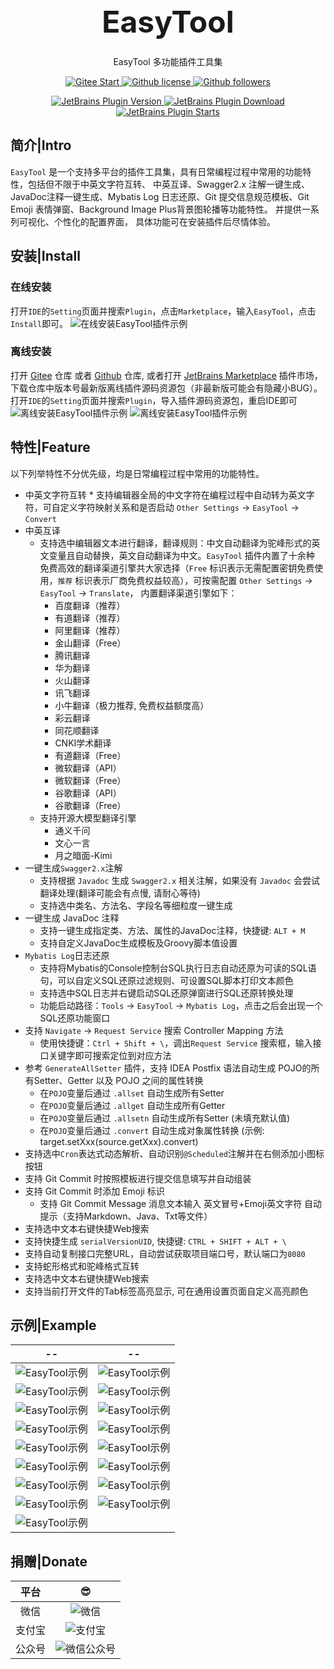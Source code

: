 <div style="text-align: center; font-size: xxx-large; margin-top: 1em; margin-bottom: 0.5em;"> <strong>EasyTool</strong> </div>
<div style="text-align: center;"> EasyTool 多功能插件工具集</div>
<div style="text-align: center;">
    <p>
        <a href="https://gitee.com/milubin/easy-tool-plugin/badge/star.svg" target="_blank">
            <img src="https://gitee.com/milubin/easy-tool-plugin/badge/star.svg" alt="Gitee Start" />
        </a>
        <a href="https://img.shields.io/github/license/java-horse/EasyTool-Plugin" target="_blank">
            <img src="https://img.shields.io/github/license/java-horse/EasyTool-Plugin" alt="Github license" />
        </a>
        <a href="https://img.shields.io/github/followers/java-horse" target="_blank">
            <img src="https://img.shields.io/github/followers/java-horse" alt="Github followers" />
        </a>
    </p>
    <p>
        <a href="https://img.shields.io/jetbrains/plugin/v/21589" target="_blank">
            <img src="https://img.shields.io/jetbrains/plugin/v/21589" alt="JetBrains Plugin Version" />
        </a>
        <a href="https://img.shields.io/jetbrains/plugin/d/21589" target="_blank">
            <img src="https://img.shields.io/jetbrains/plugin/d/21589" alt="JetBrains Plugin Download" />
        </a>
        <a href="https://img.shields.io/jetbrains/plugin/r/stars/21589" target="_blank">
            <img src="https://img.shields.io/jetbrains/plugin/r/stars/21589" alt="JetBrains Plugin Starts" />
        </a>
    </p>
</div>

## 简介|Intro

`EasyTool` 是一个支持多平台的插件工具集，具有日常编程过程中常用的功能特性，包括但不限于中英文字符互转、
中英互译、Swagger2.x 注解一键生成、JavaDoc注释一键生成、Mybatis Log 日志还原、Git 提交信息规范模板、Git Emoji 表情弹窗、Background
Image Plus背景图轮播等功能特性。
并提供一系列可视化、个性化的配置界面，
具体功能可在安装插件后尽情体验。

## 安装|Install

### 在线安装

打开`IDE`的`Setting`页面并搜索`Plugin`，点击`Marketplace`，输入`EasyTool`，点击`Install`即可。
![在线安装EasyTool插件示例](https://s11.ax1x.com/2024/01/27/pFn7p9J.png)

### 离线安装

打开 [Gitee](https://gitee.com/milubin/easy-tool-plugin) 仓库
或者 [Github](https://github.com/java-horse/EasyTool-Plugin) 仓库,
或者打开 [JetBrains Marketplace](https://plugins.jetbrains.com/plugin/21589-easytool/) 插件市场，
下载仓库中版本号最新版离线插件源码资源包（非最新版可能会有隐藏小BUG）。
打开`IDE`的`Setting`页面并搜索`Plugin`，导入插件源码资源包，重启IDE即可
![离线安装EasyTool插件示例](https://s11.ax1x.com/2024/03/02/pF0WO39.png)
![离线安装EasyTool插件示例](https://s11.ax1x.com/2024/01/27/pFn7Fnx.png)

## 特性|Feature

以下列举特性不分优先级，均是日常编程过程中常用的功能特性。

* 中英文字符互转
    *
  支持编辑器全局的中文字符在编程过程中自动转为英文字符，可自定义字符映射关系和是否启动 `Other Settings` -> `EasyTool` -> `Convert`
* 中英互译
    * 支持选中编辑器文本进行翻译，翻译规则：中文自动翻译为驼峰形式的英文变量且自动替换，英文自动翻译为中文。`EasyTool`
      插件内置了十余种
      免费高效的翻译渠道引擎共大家选择（`Free`
      标识表示无需配置密钥免费使用，`推荐`
      标识表示厂商免费权益较高），可按需配置 `Other Settings` -> `EasyTool` -> `Translate`，
      内置翻译渠道引擎如下：
        * 百度翻译（推荐）
        * 有道翻译（推荐）
        * 阿里翻译（推荐）
        * 金山翻译（Free）
        * 腾讯翻译
        * 华为翻译
        * 火山翻译
        * 讯飞翻译
        * 小牛翻译（极力推荐, 免费权益额度高）
        * 彩云翻译
        * 同花顺翻译
        * CNKI学术翻译
        * 有道翻译（Free）
        * 微软翻译（API）
        * 微软翻译（Free）
        * 谷歌翻译（API）
        * 谷歌翻译（Free）
    * 支持开源大模型翻译引擎
        * 通义千问
        * 文心一言
        * 月之暗面-Kimi
* 一键生成`Swagger2.x`注解
    * 支持根据 `Javadoc` 生成 `Swagger2.x` 相关注解，如果没有 `Javadoc` 会尝试翻译处理(翻译可能会有点慢, 请耐心等待)
    * 支持选中类名、方法名、字段名等细粒度一键生成
* 一键生成 JavaDoc 注释
    * 支持一键生成指定类、方法、属性的JavaDoc注释，快捷键: `ALT + M`
    * 支持自定义JavaDoc生成模板及Groovy脚本值设置
* `Mybatis Log`日志还原
    * 支持将Mybatis的Console控制台SQL执行日志自动还原为可读的SQL语句，可以自定义SQL还原过滤规则、可设置SQL脚本打印文本颜色
    * 支持选中SQL日志并右键启动SQL还原弹窗进行SQL还原转换处理
    * 功能启动路径：`Tools` -> `EasyTool` -> `Mybatis Log`，点击之后会出现一个SQL还原功能窗口
* 支持 `Navigate` -> `Request Service` 搜索 Controller Mapping 方法
    * 使用快捷键：`Ctrl + Shift + \`，调出`Request Service` 搜索框，输入接口关键字即可搜索定位到对应方法
* 参考 `GenerateAllSetter` 插件，支持 IDEA Postfix 语法自动生成 POJO的所有Setter、Getter 以及 POJO 之间的属性转换
    * 在`POJO`变量后通过 `.allset` 自动生成所有Setter
    * 在`POJO`变量后通过 `.allget` 自动生成所有Getter
    * 在`POJO`变量后通过 `.allsetn` 自动生成所有Setter (未填充默认值)
    * 在`POJO`变量后通过 `.convert` 自动生成对象属性转换 (示例: target.setXxx(source.getXxx).convert)
* 支持选中`Cron`表达式动态解析、自动识别`@Scheduled`注解并在右侧添加小图标按钮
* 支持 Git Commit 时按照模板进行提交信息填写并自动组装
* 支持 Git Commit 时添加 Emoji 标识
    * 支持 Git Commit Message 消息文本输入 英文冒号+Emoji英文字符 自动提示（支持Markdown、Java、Txt等文件）
* 支持选中文本右键快捷Web搜索
* 支持快捷生成 `serialVersionUID`, 快捷键: `CTRL + SHIFT + ALT + \`
* 支持自动复制接口完整URL，自动尝试获取项目端口号，默认端口为`8080`
* 支持蛇形格式和驼峰格式互转
* 支持选中文本右键快捷Web搜索
* 支持当前打开文件的Tab标签高亮显示, 可在通用设置页面自定义高亮颜色

## 示例|Example

|                                --                                 |                                --                                 |
|:-----------------------------------------------------------------:|:-----------------------------------------------------------------:|
|   ![EasyTool示例](https://s11.ax1x.com/2024/02/01/pFMJRqf.md.png)   |   ![EasyTool示例](https://s11.ax1x.com/2024/02/01/pFMJfZ8.md.png)   |
|   ![EasyTool示例](https://s21.ax1x.com/2024/03/09/pFsvfzj.md.png)   |   ![EasyTool示例](https://s11.ax1x.com/2024/02/01/pFMJgMt.md.png)   |
|   ![EasyTool示例](https://s11.ax1x.com/2024/02/01/pFMJ6xI.md.png)   | ![EasyTool示例](https://s2.loli.net/2024/02/01/GtbruVxFQlL4jzd.png) |
| ![EasyTool示例](https://s2.loli.net/2024/02/01/XO9g2hSnkbwWAqa.png) | ![EasyTool示例](https://s2.loli.net/2024/02/01/wJuaboTyjLrZilY.png) |
| ![EasyTool示例](https://s2.loli.net/2024/02/01/mzQrMeI3VuPnJjS.png) | ![EasyTool示例](https://s2.loli.net/2024/02/01/o9H7siMe5AfjpKh.png) |
| ![EasyTool示例](https://s2.loli.net/2024/02/01/m6fPA9DBwv5Kx21.png) | ![EasyTool示例](https://s2.loli.net/2024/02/01/1mXHVLv9ciBfsEO.png) |
|   ![EasyTool示例](https://s21.ax1x.com/2024/03/09/pFsvWWQ.md.png)   |   ![EasyTool示例](https://s21.ax1x.com/2024/03/09/pFsv4Qs.md.png)   |
|   ![EasyTool示例](https://s21.ax1x.com/2024/03/09/pFsv7wV.md.png)   |   ![EasyTool示例](https://s21.ax1x.com/2024/03/09/pFsvILq.md.png)   |
|   ![EasyTool示例](https://s21.ax1x.com/2024/03/09/pFsvTe0.md.png)   |                                                                   |

## 捐赠|Donate

| 平台  |                          😎                           |
|:---:|:-----------------------------------------------------:|
| 微信  |  ![微信](https://s11.ax1x.com/2024/02/01/pFMJ0aD.png)   |
| 支付宝 |  ![支付宝](https://s11.ax1x.com/2024/02/01/pFMJwVO.png)  |
| 公众号 | ![微信公众号](https://s11.ax1x.com/2024/02/01/pFMJaqK.jpg) |



